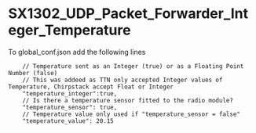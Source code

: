 # SX1302_UDP_Packet_Forwarder_Integer_Temperature

To global_conf.json add the following lines

        // Temperature sent as an Integer (true) or as a Floating Point Number (false)
        // This was addeed as TTN only accepted Integer values of Temperature, Chirpstack accept Float or Integer
        "temperature_integer":true,
        // Is there a temperature sensor fitted to the radio module?
        "temperature_sensor": true,
        // Temperature value only used if "temperature_sensor = false"
        "temperature_value": 20.15
